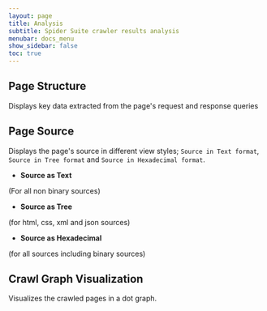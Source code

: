 ```yaml
---
layout: page
title: Analysis
subtitle: Spider Suite crawler results analysis
menubar: docs_menu
show_sidebar: false
toc: true
---
```


## **Page Structure**

Displays key data extracted from the page's request and response queries

## **Page Source**

Displays the page's source in different view styles; `Source in Text format`, `Source in Tree format` and `Source in Hexadecimal format`.

* **Source as Text**

(For all non binary sources)

* **Source as Tree**

(for html, css, xml and json sources)

* **Source as Hexadecimal**

(for all sources including binary sources)

## **Crawl Graph Visualization**

Visualizes the crawled pages in a dot graph.